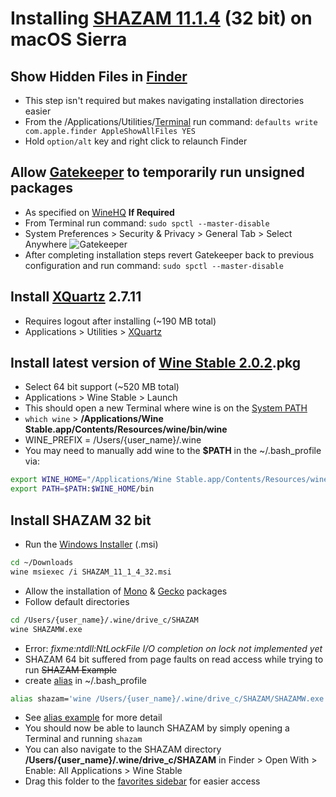 # Installing [SHAZAM 11.1.4](http://www.econometrics.com/download/) (32 bit) on macOS Sierra

## Show Hidden Files in [Finder](https://en.wikipedia.org/wiki/Finder_(software))
* This step isn't required but makes navigating installation directories easier
* From the /Applications/Utilities/[Terminal](https://en.wikipedia.org/wiki/Terminal_(macOS)) run command: `defaults write com.apple.finder AppleShowAllFiles YES`
* Hold `option/alt` key and right click to relaunch Finder

## Allow [Gatekeeper](https://support.apple.com/en-us/HT202491) to temporarily run unsigned packages
* As specified on [WineHQ](https://wiki.winehq.org/MacOS)
**If Required**
* From Terminal run command: `sudo spctl --master-disable`
* System Preferences > Security & Privacy > General Tab > Select Anywhere
![Gatekeeper](https://upload.wikimedia.org/wikipedia/en/e/eb/Gatekeeper.png)
* After completing installation steps revert Gatekeeper back to previous configuration and run command: `sudo spctl --master-disable`

## Install [XQuartz](https://www.xquartz.org/) 2.7.11
* Requires logout after installing (~190 MB total)
* Applications > Utilities > [XQuartz](https://en.wikipedia.org/wiki/XQuartz)

## Install latest version of [Wine Stable 2.0.2](https://dl.winehq.org/wine-builds/macosx/download.html).pkg
* Select 64 bit support (~520 MB total)
* Applications > Wine Stable > Launch
* This should open a new Terminal where wine is on the [System PATH](https://en.wikipedia.org/wiki/PATH_(variable))
* `which wine` > **/Applications/Wine Stable.app/Contents/Resources/wine/bin/wine**
* WINE_PREFIX = /Users/{user_name}/.wine
* You may need to manually add wine to the **$PATH** in the ~/.bash_profile via:
```Bash
export WINE_HOME="/Applications/Wine Stable.app/Contents/Resources/wine"
export PATH=$PATH:$WINE_HOME/bin
```

## Install SHAZAM 32 bit
* Run the [Windows Installer](https://en.wikipedia.org/wiki/Windows_Installer) (.msi)
```Bash
cd ~/Downloads
wine msiexec /i SHAZAM_11_1_4_32.msi
```
* Allow the installation of [Mono](https://wiki.winehq.org/Mono) & [Gecko](https://wiki.winehq.org/Gecko) packages
* Follow default directories
```Bash
cd /Users/{user_name}/.wine/drive_c/SHAZAM
wine SHAZAMW.exe
```
* Error: *fixme:ntdll:NtLockFile I/O completion on lock not implemented yet*
* SHAZAM 64 bit suffered from page faults on read access while trying to run ~~SHAZAM Example~~
* create [alias](https://en.wikipedia.org/wiki/Alias_(Mac_OS)) in ~/.bash_profile
```Bash
alias shazam='wine /Users/{user_name}/.wine/drive_c/SHAZAM/SHAZAMW.exe
```
* See [alias example](https://coolestguidesontheplanet.com/make-an-alias-in-bash-shell-in-os-x-terminal/) for more detail
* You should now be able to launch SHAZAM by simply opening a Terminal and running `shazam`
* You can also navigate to the SHAZAM directory **/Users/{user_name}/.wine/drive_c/SHAZAM** in Finder > Open With > Enable: All Applications > Wine Stable
* Drag this folder to the [favorites sidebar](https://support.apple.com/kb/PH19079?locale=en_US) for easier access

